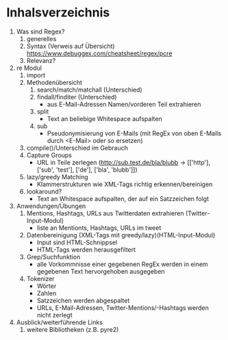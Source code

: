 # Inhalsverzeichnis
1. Was sind Regex?
    1. generelles
    2. Syntax (Verweis auf Übersicht)
        https://www.debuggex.com/cheatsheet/regex/pcre
    3. Relevanz?
2. re Modul
    1. import
    2. Methodenübersicht
        1. search/match/matchall (Unterschied)
        2. findall/finditer (Unterschied)
            - aus E-Mail-Adressen Namen/vorderen Teil extrahieren
        3. split
            - Text an beliebige Whitespace aufspalten
        4. sub
            - Pseudonymisierung von E-Mails (mit RegEx von oben E-Mails durch \<E-Mail\> oder so ersetzen)
    3. compile()/Unterschied im Gebrauch
    4. Capture Groups
        - URL in Teile zerlegen (http://sub.test.de/bla/blubb -> [['http'], ['sub', 'test'], ['de'], ['bla', 'blubb']])
    5. lazy/greedy Matching
        - Klammerstrukturen wie XML-Tags richtig erkennen/bereinigen
    6. lookaround?
        - Text an Whitespace aufspalten, der auf ein Satzzeichen folgt
3. Anwendungen/Übungen
    1. Mentions, Hashtags, URLs aus Twitterdaten extrahieren (Twitter-Input-Modul)
        - liste an Mentionts, Hashtags, URLs im tweet
    2. Datenbereinigung (XML-Tags mit greedy/lazy)(HTML-Input-Modul)
        - Input sind HTML-Schnippsel
        - HTML-Tags werden herausgefiltert
    3. Grep/Suchfunktion
        - alle Vorkommnisse einer gegebenen RegEx werden in einem gegebenen Text hervorgehoben ausgegeben
    4. Tokenizer
        - Wörter
        - Zahlen
        - Satzzeichen werden abgespaltet
        - URLs, E-Mail-Adressen, Twitter-Mentions/-Hashtags werden nicht zerlegt
4. Ausblick/weiterführende Links
    1. weitere Bibliotheken (z.B. pyre2)